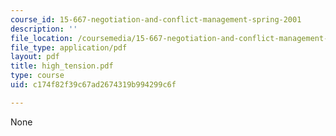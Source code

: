 ```yaml
---
course_id: 15-667-negotiation-and-conflict-management-spring-2001
description: ''
file_location: /coursemedia/15-667-negotiation-and-conflict-management-spring-2001/c174f82f39c67ad2674319b994299c6f_high_tension.pdf
file_type: application/pdf
layout: pdf
title: high_tension.pdf
type: course
uid: c174f82f39c67ad2674319b994299c6f

---
```

None